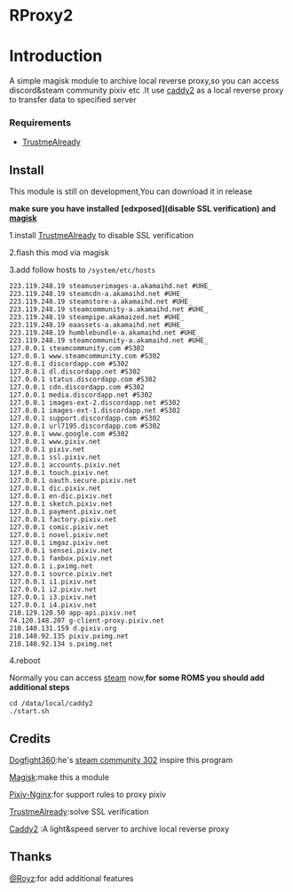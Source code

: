 # RProxy2

# Introduction

A simple magisk module to archive local reverse proxy,so you can access discord&steam community pixiv etc .It use [caddy2](https://github.com/caddyserver/caddy/releases) as a local reverse proxy to  transfer data to specified server

### Requirements
* [TrustmeAlready](https://github.com/ViRb3/TrustMeAlready)

## Install

This module is still on development,You can download it in release

**make sure you have installed** **[edxposed](disable SSL verification) and [magisk](https://github.com/topjohnwu/Magisk/releases)**

1.install [TrustmeAlready](https://github.com/ViRb3/TrustMeAlready)  to disable SSL verification 

2.flash this mod via magisk

3.add follow hosts to `/system/etc/hosts`

```
223.119.248.19 steamuserimages-a.akamaihd.net #UHE_
223.119.248.19 steamcdn-a.akamaihd.net #UHE_
223.119.248.19 steamstore-a.akamaihd.net #UHE_
223.119.248.19 steamcommunity-a.akamaihd.net #UHE_
223.119.248.19 steampipe.akamaized.net #UHE_
223.119.248.19 eaassets-a.akamaihd.net #UHE_
223.119.248.19 humblebundle-a.akamaihd.net #UHE_
223.119.248.19 steamcommunity-a.akamaihd.net #UHE_
127.0.0.1 steamcommunity.com #S302
127.0.0.1 www.steamcommunity.com #S302
127.0.0.1 discordapp.com #S302
127.0.0.1 dl.discordapp.net #S302
127.0.0.1 status.discordapp.com #S302
127.0.0.1 cdn.discordapp.com #S302
127.0.0.1 media.discordapp.net #S302
127.0.0.1 images-ext-2.discordapp.net #S302
127.0.0.1 images-ext-1.discordapp.net #S302
127.0.0.1 support.discordapp.com #S302
127.0.0.1 url7195.discordapp.com #S302
127.0.0.1 www.google.com #S302
127.0.0.1 www.pixiv.net
127.0.0.1 pixiv.net 
127.0.0.1 ssl.pixiv.net
127.0.0.1 accounts.pixiv.net 
127.0.0.1 touch.pixiv.net
127.0.0.1 oauth.secure.pixiv.net
127.0.0.1 dic.pixiv.net
127.0.0.1 en-dic.pixiv.net 
127.0.0.1 sketch.pixiv.net
127.0.0.1 payment.pixiv.net
127.0.0.1 factory.pixiv.net 
127.0.0.1 comic.pixiv.net  
127.0.0.1 novel.pixiv.net 
127.0.0.1 imgaz.pixiv.net 
127.0.0.1 sensei.pixiv.net
127.0.0.1 fanbox.pixiv.net
127.0.0.1 i.pximg.net
127.0.0.1 source.pixiv.net
127.0.0.1 i1.pixiv.net 
127.0.0.1 i2.pixiv.net 
127.0.0.1 i3.pixiv.net 
127.0.0.1 i4.pixiv.net 
210.129.120.50 app-api.pixiv.net  
74.120.148.207 g-client-proxy.pixiv.net 
210.140.131.159 d.pixiv.org 
210.140.92.135 pixiv.pximg.net  
210.140.92.134 s.pximg.net
```

4.reboot

Normally you can access [steam](steamcommunity.com) now,**for** **some ROMS you should add additional steps**

```
cd /data/local/caddy2
./start.sh
```

## Credits

[Dogfight360](https://www.dogfight360.com/blog/):he's  [steam community 302](https://www.dogfight360.com/blog/686/) inspire this program

[Magisk](https://github.com/topjohnwu/Magisk/releases):make this a module

[Pixiv-Nginx](https://github.com/mashirozx/Pixiv-Nginx):for support rules to proxy pixiv

[TrustmeAlready](https://github.com/ViRb3/TrustMeAlready):solve SSL verification 

[Caddy2](https://github.com/caddyserver/caddy/releases) :A light&speed server to archive local reverse proxy

## Thanks

[@Royz](https://github.com/RoyZ-CSGO):for add additional features